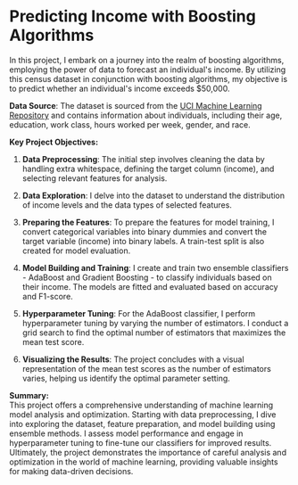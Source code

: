 # Predicting Income with Boosting Algorithms

In this project, I embark on a journey into the realm of boosting algorithms, employing the power of data to forecast an individual's income. By utilizing this census dataset in conjunction with boosting algorithms, my objective is to predict whether an individual's income exceeds $50,000.

**Data Source**: The dataset is sourced from the [UCI Machine Learning Repository](https://archive.ics.uci.edu/ml/datasets/census+income) and contains information about individuals, including their age, education, work class, hours worked per week, gender, and race.

**Key Project Objectives:**

1. **Data Preprocessing**: The initial step involves cleaning the data by handling extra whitespace, defining the target column (income), and selecting relevant features for analysis.

2. **Data Exploration**: I delve into the dataset to understand the distribution of income levels and the data types of selected features.

3. **Preparing the Features**: To prepare the features for model training, I convert categorical variables into binary dummies and convert the target variable (income) into binary labels. A train-test split is also created for model evaluation.

4. **Model Building and Training**: I create and train two ensemble classifiers - AdaBoost and Gradient Boosting - to classify individuals based on their income. The models are fitted and evaluated based on accuracy and F1-score.

5. **Hyperparameter Tuning**: For the AdaBoost classifier, I perform hyperparameter tuning by varying the number of estimators. I conduct a grid search to find the optimal number of estimators that maximizes the mean test score.

6. **Visualizing the Results**: The project concludes with a visual representation of the mean test scores as the number of estimators varies, helping us identify the optimal parameter setting.

**Summary:**  
This project offers a comprehensive understanding of machine learning model analysis and optimization. Starting with data preprocessing, I dive into exploring the dataset, feature preparation, and model building using ensemble methods. I assess model performance and engage in hyperparameter tuning to fine-tune our classifiers for improved results. Ultimately, the project demonstrates the importance of careful analysis and optimization in the world of machine learning, providing valuable insights for making data-driven decisions.